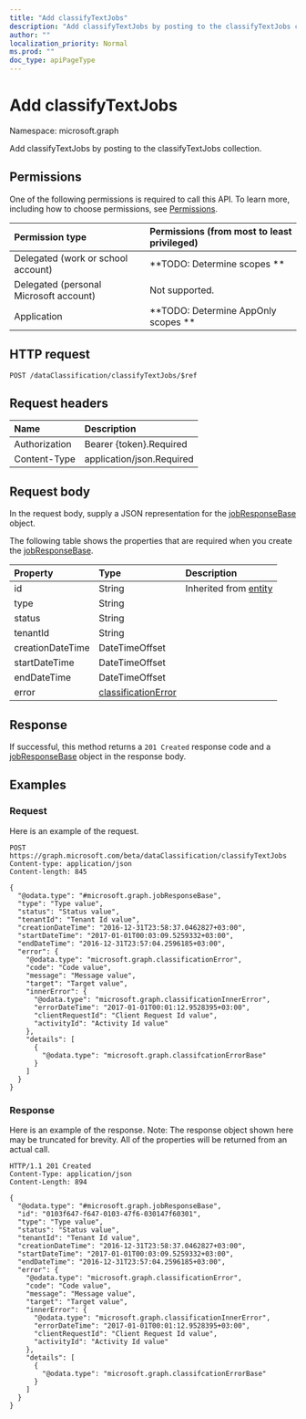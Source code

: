 ```yaml
---
title: "Add classifyTextJobs"
description: "Add classifyTextJobs by posting to the classifyTextJobs collection."
author: ""
localization_priority: Normal
ms.prod: ""
doc_type: apiPageType
---
```


# Add classifyTextJobs

Namespace: microsoft.graph

Add classifyTextJobs by posting to the classifyTextJobs collection.

## Permissions
One of the following permissions is required to call this API. To learn more, including how to choose permissions, see [Permissions](/concepts/permissions-reference.md).

|Permission type|Permissions (from most to least privileged)|
|:---|:---|
|Delegated (work or school account)|**TODO: Determine scopes **|
|Delegated (personal Microsoft account)|Not supported.|
|Application|**TODO: Determine AppOnly scopes **|

## HTTP request
<!-- {
  "blockType": "ignored"
}
-->
``` http
POST /dataClassification/classifyTextJobs/$ref
```

## Request headers
|Name|Description|
|:---|:---|
|Authorization|Bearer {token}.Required|
|Content-Type|application/json.Required|

## Request body
In the request body, supply a JSON representation for the [jobResponseBase](../resources/jobresponsebase.md) object.

The following table shows the properties that are required when you create the [jobResponseBase](../resources/jobresponsebase.md).

|Property|Type|Description|
|:---|:---|:---|
|id|String| Inherited from [entity](../resources/entity.md)|
|type|String||
|status|String||
|tenantId|String||
|creationDateTime|DateTimeOffset||
|startDateTime|DateTimeOffset||
|endDateTime|DateTimeOffset||
|error|[classificationError](../resources/classificationerror.md)||



## Response
If successful, this method returns a `201 Created` response code and a [jobResponseBase](../resources/jobresponsebase.md) object in the response body.

## Examples

### Request
Here is an example of the request.
<!-- {
  "blockType": "request",
  "name": "create_jobresponsebase_from_"
}
-->
``` http
POST https://graph.microsoft.com/beta/dataClassification/classifyTextJobs
Content-type: application/json
Content-length: 845

{
  "@odata.type": "#microsoft.graph.jobResponseBase",
  "type": "Type value",
  "status": "Status value",
  "tenantId": "Tenant Id value",
  "creationDateTime": "2016-12-31T23:58:37.0462827+03:00",
  "startDateTime": "2017-01-01T00:03:09.5259332+03:00",
  "endDateTime": "2016-12-31T23:57:04.2596185+03:00",
  "error": {
    "@odata.type": "microsoft.graph.classificationError",
    "code": "Code value",
    "message": "Message value",
    "target": "Target value",
    "innerError": {
      "@odata.type": "microsoft.graph.classificationInnerError",
      "errorDateTime": "2017-01-01T00:01:12.9528395+03:00",
      "clientRequestId": "Client Request Id value",
      "activityId": "Activity Id value"
    },
    "details": [
      {
        "@odata.type": "microsoft.graph.classifcationErrorBase"
      }
    ]
  }
}
```

### Response
Here is an example of the response. Note: The response object shown here may be truncated for brevity. All of the properties will be returned from an actual call.
<!-- {
  "blockType": "response",
  "truncated": true,
  "@odata.type": "microsoft.graph.jobresponsebase"
}
-->
``` http
HTTP/1.1 201 Created
Content-Type: application/json
Content-Length: 894

{
  "@odata.type": "#microsoft.graph.jobResponseBase",
  "id": "0103f647-f647-0103-47f6-030147f60301",
  "type": "Type value",
  "status": "Status value",
  "tenantId": "Tenant Id value",
  "creationDateTime": "2016-12-31T23:58:37.0462827+03:00",
  "startDateTime": "2017-01-01T00:03:09.5259332+03:00",
  "endDateTime": "2016-12-31T23:57:04.2596185+03:00",
  "error": {
    "@odata.type": "microsoft.graph.classificationError",
    "code": "Code value",
    "message": "Message value",
    "target": "Target value",
    "innerError": {
      "@odata.type": "microsoft.graph.classificationInnerError",
      "errorDateTime": "2017-01-01T00:01:12.9528395+03:00",
      "clientRequestId": "Client Request Id value",
      "activityId": "Activity Id value"
    },
    "details": [
      {
        "@odata.type": "microsoft.graph.classifcationErrorBase"
      }
    ]
  }
}
```


